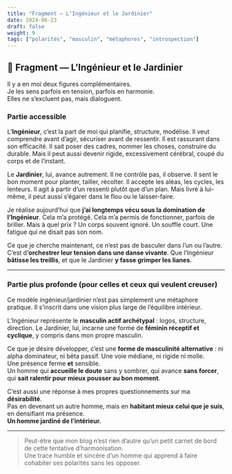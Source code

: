 ```yaml
---
title: "Fragment — L’Ingénieur et le Jardinier"
date: 2024-06-23
draft: false
weight: 9
tags: ["polarités", "masculin", "métaphores", "introspection"]
---
```


## 🌿 Fragment — L’Ingénieur et le Jardinier

Il y a en moi deux figures complémentaires.  
Je les sens parfois en tension, parfois en harmonie.  
Elles ne s’excluent pas, mais dialoguent.

### Partie accessible

L’**Ingénieur**, c’est la part de moi qui planifie, structure, modélise. Il veut comprendre avant d’agir, sécuriser avant de ressentir. Il est rassurant dans son efficacité. Il sait poser des cadres, nommer les choses, construire du durable. Mais il peut aussi devenir rigide, excessivement cérébral, coupé du corps et de l’instant.

Le **Jardinier**, lui, avance autrement. Il ne contrôle pas, il observe. Il sent le bon moment pour planter, tailler, récolter. Il accepte les aléas, les cycles, les lenteurs. Il agit à partir d’un ressenti plutôt que d’un plan. Mais livré à lui-même, il peut aussi s’égarer dans le flou ou le laisser-faire.

Je réalise aujourd’hui que **j’ai longtemps vécu sous la domination de l’Ingénieur**. Cela m’a protégé. Cela m’a permis de fonctionner, parfois de briller. Mais à quel prix ? Un corps souvent ignoré. Un souffle court. Une fatigue qui ne disait pas son nom.

Ce que je cherche maintenant, ce n’est pas de basculer dans l’un ou l’autre. C’est d’**orchestrer leur tension dans une danse vivante**. Que l’Ingénieur **bâtisse les treillis**, et que le Jardinier **y fasse grimper les lianes**.

---

### Partie plus profonde (pour celles et ceux qui veulent creuser)

Ce modèle ingénieur/jardinier n’est pas simplement une métaphore pratique. Il s’inscrit dans une vision plus large de l’équilibre intérieur.

L’Ingénieur représente le **masculin actif archétypal** : logos, structure, direction. Le Jardinier, lui, incarne une forme de **féminin réceptif et cyclique**, y compris dans mon propre masculin.

Ce que je désire développer, c’est une **forme de masculinité alternative** : ni alpha dominateur, ni bêta passif. Une voie médiane, ni rigide ni molle.  
Une présence ferme **et** sensible.  
Un homme qui **accueille le doute** sans y sombrer, qui avance **sans forcer**, qui **sait ralentir pour mieux pousser au bon moment**.

C’est aussi une réponse à mes propres questionnements sur ma **désirabilité**.  
Pas en devenant un autre homme, mais en **habitant mieux celui que je suis**, en densifiant ma présence.  
**Un homme jardiné de l’intérieur.**

---

> Peut-être que mon blog n’est rien d’autre qu’un petit carnet de bord de cette tentative d’harmonisation.  
> Une trace humble et sincère d’un homme qui apprend à faire cohabiter ses polarités sans les opposer.